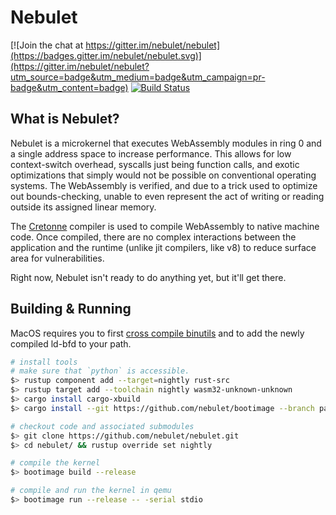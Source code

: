 # Nebulet

[![Join the chat at https://gitter.im/nebulet/nebulet](https://badges.gitter.im/nebulet/nebulet.svg)](https://gitter.im/nebulet/nebulet?utm_source=badge&utm_medium=badge&utm_campaign=pr-badge&utm_content=badge)
[![Build Status](https://travis-ci.org/nebulet/nebulet.svg?branch=master)](https://travis-ci.org/nebulet/nebulet)

## What is Nebulet?

Nebulet is a microkernel that executes WebAssembly modules in ring 0 and a single address space to increase performance. This allows for low context-switch overhead, syscalls just being function calls, and exotic optimizations that simply would not be possible on conventional operating systems. The WebAssembly is verified, and due to a trick used to optimize out bounds-checking, unable to even represent the act of writing or reading outside its assigned linear memory.

The [Cretonne](https://github.com/cretonne/cretonne) compiler is used to compile WebAssembly to native machine code. Once compiled, there are no complex interactions between the application and the runtime (unlike jit compilers, like v8) to reduce surface area for vulnerabilities.

Right now, Nebulet isn't ready to do anything yet, but it'll get there.

## Building & Running

MacOS requires you to first [cross compile binutils](https://os.phil-opp.com/cross-compile-binutils/) and to add the newly compiled ld-bfd to your path.

```sh
# install tools
# make sure that `python` is accessible.
$> rustup component add --target=nightly rust-src
$> rustup target add --toolchain nightly wasm32-unknown-unknown
$> cargo install cargo-xbuild
$> cargo install --git https://github.com/nebulet/bootimage --branch package

# checkout code and associated submodules
$> git clone https://github.com/nebulet/nebulet.git
$> cd nebulet/ && rustup override set nightly

# compile the kernel
$> bootimage build --release

# compile and run the kernel in qemu
$> bootimage run --release -- -serial stdio
```
